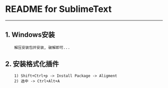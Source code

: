 # **README for SublimeText**
***


## **1. Windows安装**
		解压安装包并安装, 破解即可...


## **2. 安装格式化插件**
		1) Shift+Ctrl+p -> Install Package -> Aligment
		2) 选中 -> Ctrl+Alt+A
